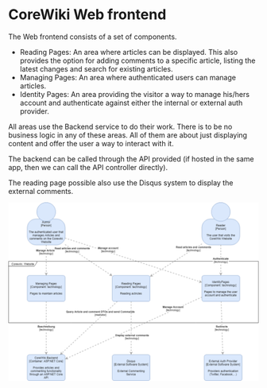 # CoreWiki Web frontend

The Web frontend consists of a set of components.

- Reading Pages: An area where articles can be displayed. This also provides the option for adding comments to a specific article, listing the latest changes and search for existing articles.
- Managing Pages: An area where authenticated users can manage articles.
- Identity Pages: An area providing the visitor a way to manage his/hers account and authenticate against either the internal or external auth provider.

All areas use the Backend service to do their work. There is to be no business logic in any of these areas. All of them are about just displaying content and offer the user a way to interact with it.

The backend can be called through the API provided (if hosted in the same app, then we can call the API controller directly).

The reading page possible also use the Disqus system to display the external comments.

![alt=Website Component](3-CoreWiki-Components-Website.png)
